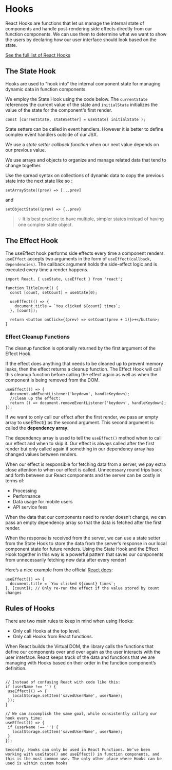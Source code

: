 # Hooks 

React Hooks are functions that let us manage the internal state of components and handle post-rendering side effects directly from our function components. We can use them to determine what we want to show the users by declaring how our user interface should look based on the state. 

[See the full list of React Hooks](https://react.dev/reference/react)

## The State Hook

Hooks are used to "hook into" the internal component state for managing dynamic data in function components.

We employ the State Hook using the code below. The `currentState` references the current value of the state and `initialState` initializes the value of the state for the component's first render. 

```
const [currentState, stateSetter] = useState( initialState ); 
```

State setters can be called in event handlers. However it is better to define complex event handlers outside of our JSX. 

We use a _state setter callback function_ when our next value depends on our previous value. 

We use arrays and objects to organize and manage related data that tend to change together. 

Use the spread syntax on collections of dynamic data to copy the previous state into the next state like so : 

```
setArrayState((prev) => [...prev]
```

and 

```
setObjectState((prev) => {..prev}
```

> 💡 It is best practice to have multiple, simpler states instead of having one complex state object.  

## The Effect Hook 

The useEffect hook performs side effects every time a component renders. `useEffect` accepts two arguments in the form of `useEffect(callback, dependencies)`. The callback argument holds the side-effect logic and is executed every time a render happens.

```
import React, { useState, useEffect } from 'react';
 
function TitleCount() {
  const [count, setCount] = useState(0);
  
  useEffect(() => {
    document.title = `You clicked ${count} times`;
  }, [count]);
  
  return <button onClick={(prev) => setCount(prev + 1)}>+</button>;
}
```

### Effect Cleanup Functions

The cleanup function is optionally returned by the first argument of the Effect Hook.

If the effect does anything that needs to be cleaned up to prevent memory leaks, then the effect returns a cleanup function. The Effect Hook will call this cleanup function before calling the effect again as well as when the component is being removed from the DOM.

```
useEffect(() => {
  document.addEventListener('keydown', handleKeydown);
  //Clean up the effect: 
  return () => document.removeEventListener('keydown', handleKeydown);
});
```

If we want to only call our effect after the first render, we pass an empty array to useEffect() as the second argument. This second argument is called the **dependency array**.

The dependency array is used to tell the `useEffect()` method when to call our effect and when to skip it. Our effect is always called after the first render but only called again if something in our dependency array has changed values between renders.

When our effect is responsible for fetching data from a server, we pay extra close attention to when our effect is called. Unnecessary round trips back and forth between our React components and the server can be costly in terms of:

* Processing
* Performance
* Data usage for mobile users
* API service fees

When the data that our components need to render doesn’t change, we can pass an empty dependency array so that the data is fetched after the first render.

When the response is received from the server, we can use a state setter from the State Hook to store the data from the server’s response in our local component state for future renders. Using the State Hook and the Effect Hook together in this way is a powerful pattern that saves our components from unnecessarily fetching new data after every render!

Here’s a nice example from the official [React docs](https://legacy.reactjs.org/docs/hooks-effect.html#tip-optimizing-performance-by-skipping-effects):

```
useEffect(() => {
  document.title = `You clicked ${count} times`;
}, [count]); // Only re-run the effect if the value stored by count changes
```

## Rules of Hooks

There are two main rules to keep in mind when using Hooks:

* Only call Hooks at the top level.
* Only call Hooks from React functions.

When React builds the Virtual DOM, the library calls the functions that define our components over and over again as the user interacts with the user interface. React keeps track of the data and functions that we are managing with Hooks based on their order in the function component’s definition.

```

// Instead of confusing React with code like this:
if (userName !== '') {
 useEffect(() => {
   localStorage.setItem('savedUserName', userName);
 });
}

// We can accomplish the same goal, while consistently calling our hook every time:
useEffect(() => {
 if (userName !== '') {
   localStorage.setItem('savedUserName', userName);
 }
});

Secondly, Hooks can only be used in React Functions. We’ve been working with useState() and useEffect() in function components, and this is the most common use. The only other place where Hooks can be used is within custom hooks
```
